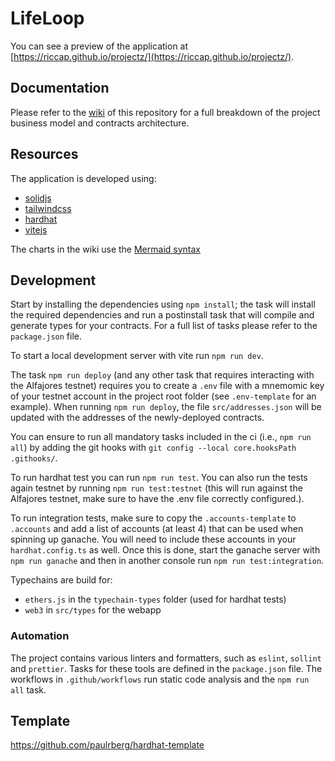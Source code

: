 # LifeLoop

You can see a preview of the application at [https://riccap.github.io/projectz/](https://riccap.github.io/projectz/).

## Documentation

Please refer to the [wiki](https://github.com/ricCap/projectz/wiki) of this repository for a full breakdown of the project business model and contracts architecture.

## Resources

The application is developed using:

- [solidjs](https://www.solidjs.com/)
- [tailwindcss](https://tailwindcss.com/)
- [hardhat](https://hardhat.org/)
- [vitejs](https://vitejs.dev/)

The charts in the wiki use the [Mermaid syntax](https://mermaid-js.github.io/mermaid/)

## Development

Start by installing the dependencies using `npm install`; the task will install the required dependencies and run a postinstall task that will compile and generate types for your contracts. For a full list of tasks please refer to the `package.json` file.

To start a local development server with vite run `npm run dev`.

The task `npm run deploy` (and any other task that requires interacting with the Alfajores testnet) requires you to create a `.env` file with a mnemomic key of your testnet account in the project root folder (see `.env-template` for an example). When running `npm run deploy`, the file `src/addresses.json` will be updated with the addresses of the newly-deployed contracts.

You can ensure to run all mandatory tasks included in the ci (i.e., `npm run all`) by adding the git hooks with `git config --local core.hooksPath .githooks/`.

To run hardhat test you can run `npm run test`. You can also run the tests again testnet by running `npm run test:testnet` (this will run against the Alfajores testnet, make sure to have the .env file correctly configured.).

To run integration tests, make sure to copy the `.accounts-template` to `.accounts` and add a list of accounts (at least 4) that can be used when spinning up ganache. You will need to include these accounts in your `hardhat.config.ts` as well. Once this is done, start the ganache server with `npm run ganache` and then in another console run `npm run test:integration`.

Typechains are build for:

- `ethers.js` in the `typechain-types` folder (used for hardhat tests)
- `web3` in `src/types` for the webapp

### Automation

The project contains various linters and formatters, such as `eslint`, `sollint` and `prettier`. Tasks for these tools are defined in the `package.json` file. The workflows in `.github/workflows` run static code analysis and the `npm run all` task.

## Template

https://github.com/paulrberg/hardhat-template
